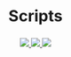 <h1 align="center">Scripts</h1>
<h3 align="center">
  <p>
    <a href="https://brokencore.club/members/544/">
      <img src="https://img.shields.io/badge/Forum-Brokencore-blue?style=for-the-badge&logo=framer"/>
    </a>
    <a href="https://yougame.biz/members/682411/">
      <img src="https://img.shields.io/badge/Forum-Yougame-red?style=for-the-badge&logo=framer"/>
    </a>
    <a href="https://discord.gg/KrtcBg92qb/">
      <img src="https://img.shields.io/badge/Discord-Server-5865F2?style=for-the-badge&logo=discord"/>
    </a>
  </p>
</h3>

